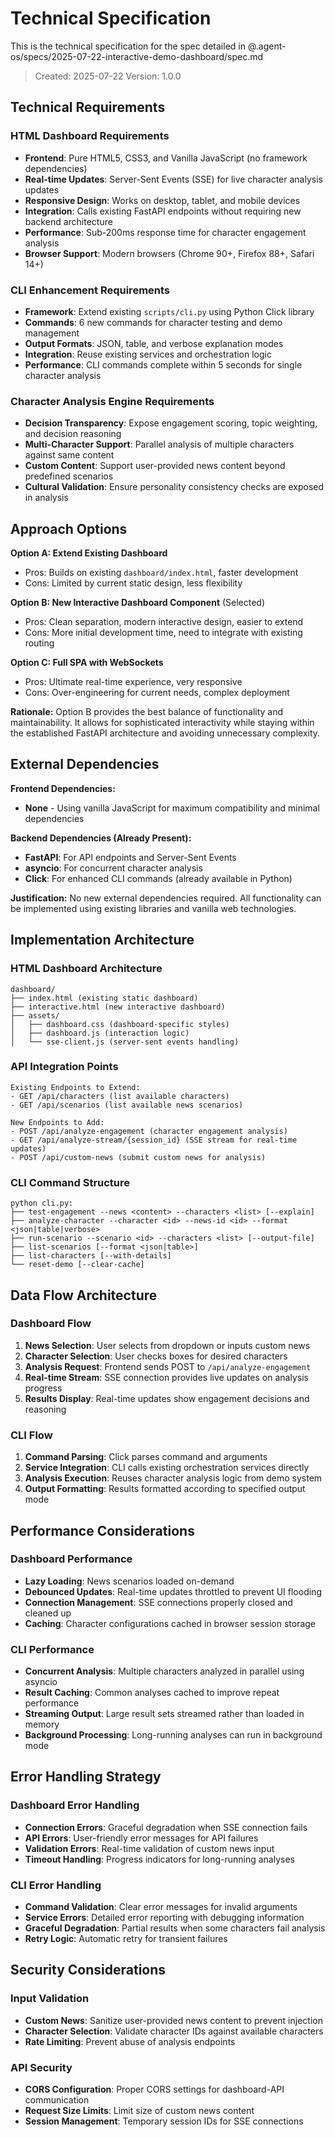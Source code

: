 # Technical Specification

This is the technical specification for the spec detailed in @.agent-os/specs/2025-07-22-interactive-demo-dashboard/spec.md

> Created: 2025-07-22
> Version: 1.0.0

## Technical Requirements

### HTML Dashboard Requirements
- **Frontend**: Pure HTML5, CSS3, and Vanilla JavaScript (no framework dependencies)
- **Real-time Updates**: Server-Sent Events (SSE) for live character analysis updates
- **Responsive Design**: Works on desktop, tablet, and mobile devices
- **Integration**: Calls existing FastAPI endpoints without requiring new backend architecture
- **Performance**: Sub-200ms response time for character engagement analysis
- **Browser Support**: Modern browsers (Chrome 90+, Firefox 88+, Safari 14+)

### CLI Enhancement Requirements
- **Framework**: Extend existing `scripts/cli.py` using Python Click library
- **Commands**: 6 new commands for character testing and demo management
- **Output Formats**: JSON, table, and verbose explanation modes
- **Integration**: Reuse existing services and orchestration logic
- **Performance**: CLI commands complete within 5 seconds for single character analysis

### Character Analysis Engine Requirements
- **Decision Transparency**: Expose engagement scoring, topic weighting, and decision reasoning
- **Multi-Character Support**: Parallel analysis of multiple characters against same content
- **Custom Content**: Support user-provided news content beyond predefined scenarios
- **Cultural Validation**: Ensure personality consistency checks are exposed in analysis

## Approach Options

**Option A: Extend Existing Dashboard**
- Pros: Builds on existing `dashboard/index.html`, faster development
- Cons: Limited by current static design, less flexibility

**Option B: New Interactive Dashboard Component** (Selected)
- Pros: Clean separation, modern interactive design, easier to extend
- Cons: More initial development time, need to integrate with existing routing

**Option C: Full SPA with WebSockets**
- Pros: Ultimate real-time experience, very responsive
- Cons: Over-engineering for current needs, complex deployment

**Rationale:** Option B provides the best balance of functionality and maintainability. It allows for sophisticated interactivity while staying within the established FastAPI architecture and avoiding unnecessary complexity.

## External Dependencies

**Frontend Dependencies:**
- **None** - Using vanilla JavaScript for maximum compatibility and minimal dependencies

**Backend Dependencies (Already Present):**
- **FastAPI**: For API endpoints and Server-Sent Events
- **asyncio**: For concurrent character analysis
- **Click**: For enhanced CLI commands (already available in Python)

**Justification:** No new external dependencies required. All functionality can be implemented using existing libraries and vanilla web technologies.

## Implementation Architecture

### HTML Dashboard Architecture
```
dashboard/
├── index.html (existing static dashboard)
├── interactive.html (new interactive dashboard)
├── assets/
│   ├── dashboard.css (dashboard-specific styles)
│   ├── dashboard.js (interaction logic)
│   └── sse-client.js (server-sent events handling)
```

### API Integration Points
```
Existing Endpoints to Extend:
- GET /api/characters (list available characters)
- GET /api/scenarios (list available news scenarios)

New Endpoints to Add:
- POST /api/analyze-engagement (character engagement analysis)
- GET /api/analyze-stream/{session_id} (SSE stream for real-time updates)
- POST /api/custom-news (submit custom news for analysis)
```

### CLI Command Structure
```
python cli.py:
├── test-engagement --news <content> --characters <list> [--explain]
├── analyze-character --character <id> --news-id <id> --format <json|table|verbose>
├── run-scenario --scenario <id> --characters <list> [--output-file]
├── list-scenarios [--format <json|table>]
├── list-characters [--with-details]
└── reset-demo [--clear-cache]
```

## Data Flow Architecture

### Dashboard Flow
1. **News Selection**: User selects from dropdown or inputs custom news
2. **Character Selection**: User checks boxes for desired characters
3. **Analysis Request**: Frontend sends POST to `/api/analyze-engagement`
4. **Real-time Stream**: SSE connection provides live updates on analysis progress
5. **Results Display**: Real-time updates show engagement decisions and reasoning

### CLI Flow
1. **Command Parsing**: Click parses command and arguments
2. **Service Integration**: CLI calls existing orchestration services directly
3. **Analysis Execution**: Reuses character analysis logic from demo system
4. **Output Formatting**: Results formatted according to specified output mode

## Performance Considerations

### Dashboard Performance
- **Lazy Loading**: News scenarios loaded on-demand
- **Debounced Updates**: Real-time updates throttled to prevent UI flooding
- **Connection Management**: SSE connections properly closed and cleaned up
- **Caching**: Character configurations cached in browser session storage

### CLI Performance
- **Concurrent Analysis**: Multiple characters analyzed in parallel using asyncio
- **Result Caching**: Common analyses cached to improve repeat performance
- **Streaming Output**: Large result sets streamed rather than loaded in memory
- **Background Processing**: Long-running analyses can run in background mode

## Error Handling Strategy

### Dashboard Error Handling
- **Connection Errors**: Graceful degradation when SSE connection fails
- **API Errors**: User-friendly error messages for API failures
- **Validation Errors**: Real-time validation of custom news input
- **Timeout Handling**: Progress indicators for long-running analyses

### CLI Error Handling
- **Command Validation**: Clear error messages for invalid arguments
- **Service Errors**: Detailed error reporting with debugging information
- **Graceful Degradation**: Partial results when some characters fail analysis
- **Retry Logic**: Automatic retry for transient failures

## Security Considerations

### Input Validation
- **Custom News**: Sanitize user-provided news content to prevent injection
- **Character Selection**: Validate character IDs against available characters
- **Rate Limiting**: Prevent abuse of analysis endpoints

### API Security
- **CORS Configuration**: Proper CORS settings for dashboard-API communication
- **Request Size Limits**: Limit size of custom news content
- **Session Management**: Temporary session IDs for SSE connections